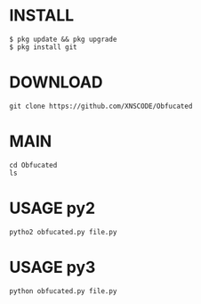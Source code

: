 # INSTALL
```
$ pkg update && pkg upgrade
$ pkg install git
```
# DOWNLOAD
```
git clone https://github.com/XNSCODE/Obfucated
```
# MAIN
```
cd Obfucated
ls
```
# USAGE py2
```
pytho2 obfucated.py file.py
```
# USAGE py3
```
python obfucated.py file.py
```
